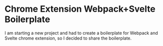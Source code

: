 # Chrome Extension Webpack+Svelte Boilerplate

I am starting a new project and had to create a boilerplate for Webpack and Svelte chrome extension, so I decided to share the boilerplate.
